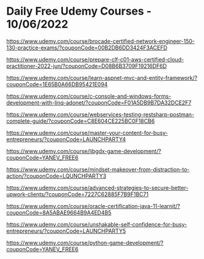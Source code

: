 # Daily Free Udemy Courses - 10/06/2022

https://www.udemy.com/course/brocade-certified-network-engineer-150-130-practice-exams/?couponCode=00B2DB6DD3424F3ACEFD
https://www.udemy.com/course/prepare-clf-c01-aws-certified-cloud-practitioner-2022-jun/?couponCode=D08B6B3709F19216DF6D
https://www.udemy.com/course/learn-aspnet-mvc-and-entity-framework/?couponCode=1E65B0A66DB95421E094
https://www.udemy.com/course/c-console-and-windows-forms-development-with-linq-adonet/?couponCode=F01A5DB9B7DA32DCE2F7
https://www.udemy.com/course/webservices-testing-restsharp-postman-complete-guide/?couponCode=C8E604CE225BC0F18CB6
https://www.udemy.com/course/master-your-content-for-busy-entrepreneurs/?couponCode=LAUNCHPARTY4
https://www.udemy.com/course/libgdx-game-development/?couponCode=YANEV_FREE6
https://www.udemy.com/course/mindset-makeover-from-distraction-to-action/?couponCode=LQUNCHPARTY3
https://www.udemy.com/course/advanced-strategies-to-secure-better-upwork-clients/?couponCode=7227C62885F7B9F1BC71
https://www.udemy.com/course/oracle-certification-java-11-learnit/?couponCode=8A5ABAE9664B9A4ED4B5
https://www.udemy.com/course/unshakable-self-confidence-for-busy-entrepreneurs/?couponCode=LAUNCHPARTY5
https://www.udemy.com/course/python-game-development/?couponCode=YANEV_FREE6
